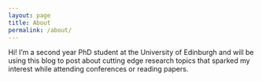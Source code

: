 ```yaml
---
layout: page
title: About
permalink: /about/
---
```


Hi! I’m a second year PhD student at the University of Edinburgh and will be using this blog to post about cutting edge research topics that sparked my interest while attending conferences or reading papers.
<!--This is the base Jekyll theme. You can find out more info about 
customizing your Jekyll theme, as well as basic Jekyll usage 
documentation at [jekyllrb.com](https://jekyllrb.com/)

You can find the source code for Minima at GitHub:
[jekyll][jekyll-organization] /
[minima](https://github.com/jekyll/minima)

You can find the source code for Jekyll at GitHub:
[jekyll][jekyll-organization] /
[jekyll](https://github.com/jekyll/jekyll)


[jekyll-organization]: https://github.com/jekyll-->
